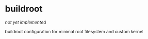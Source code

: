# buildroot

_not yet implemented_

buildroot configuration for minimal root filesystem and custom kernel